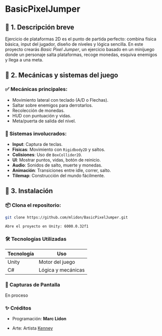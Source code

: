 # BasicPixelJumper

## 🔹 1. **Descripción breve**

Ejercicio de plataformas 2D es el punto de partida perfecto: combina física básica, input del jugador, diseño de niveles y lógica sencilla. En este proyecto crearás *Basic Pixel Jumper*, un ejercicio basado en un minijuego donde un personaje salta plataformas, recoge monedas, esquiva enemigos y llega a una meta.


## 🔹 2. Mecánicas y sistemas del juego

### ✅ Mecánicas principales:

* Movimiento lateral con teclado (A/D o Flechas).
* Saltar sobre enemigos para derrotarlos.
* Recolección de monedas.
* HUD con puntuación y vidas.
* Meta/puerta de salida del nivel.

### 🧩 Sistemas involucrados:

* **Input**: Captura de teclas.
* **Físicas**: Movimiento con `Rigidbody2D` y saltos.
* **Colisiones**: Uso de `BoxCollider2D`.
* **UI**: Mostrar puntos, vidas, botón de reinicio.
* **Audio**: Sonidos de salto, muerte y monedas.
* **Animación**: Transiciones entre idle, correr, salto.
* **Tilemap**: Construcción del mundo fácilmente.

## 🔹 3. Instalación  

### **📦 Clona el repositorio**:  
   ```bash
   git clone https://github.com/mlidon/BasicPixelJumper.git

   Abre el proyecto en Unity: 6000.0.32f1
   ```

### 🛠️ Tecnologías Utilizadas  
| **Tecnología**  | **Uso**                     |  
|----------------|-----------------------------|  
| Unity          | Motor del juego             |  
| C#             | Lógica y mecánicas          |  


### 📸 Capturas de Pantalla

En proceso


### ✨ Créditos
- Programación: **Marc Lidon**

- Arte: Artista [Kenney](https://kenney.nl/)
